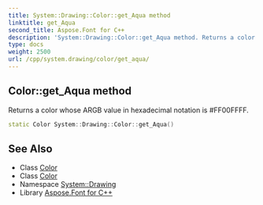 ```yaml
---
title: System::Drawing::Color::get_Aqua method
linktitle: get_Aqua
second_title: Aspose.Font for C++
description: 'System::Drawing::Color::get_Aqua method. Returns a color whose ARGB value in hexadecimal notation is #FF00FFFF in C++.'
type: docs
weight: 2500
url: /cpp/system.drawing/color/get_aqua/
---
```

## Color::get_Aqua method


Returns a color whose ARGB value in hexadecimal notation is #FF00FFFF.

```cpp
static Color System::Drawing::Color::get_Aqua()
```

## See Also

* Class [Color](../)
* Class [Color](../)
* Namespace [System::Drawing](../../)
* Library [Aspose.Font for C++](../../../)
